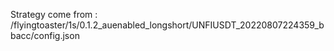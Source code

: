 Strategy come from : /flyingtoaster/1s/0.1.2_auenabled_longshort/UNFIUSDT_20220807224359_bbacc/config.json
